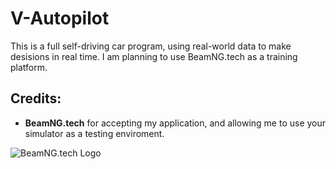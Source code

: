 # V-Autopilot

This is a full self-driving car program, using real-world data to make desisions in real time.
I am planning to use BeamNG.tech as a training platform.

## Credits:

* **BeamNG.tech** for accepting my application, and allowing me to use your simulator as a testing enviroment.

![BeamNG.tech Logo](https://encrypted-tbn0.gstatic.com/images?q=tbn:ANd9GcTaAoNSUnYZvwugdQdLNWk5BdWcEPRRCDp4nQ&s)
